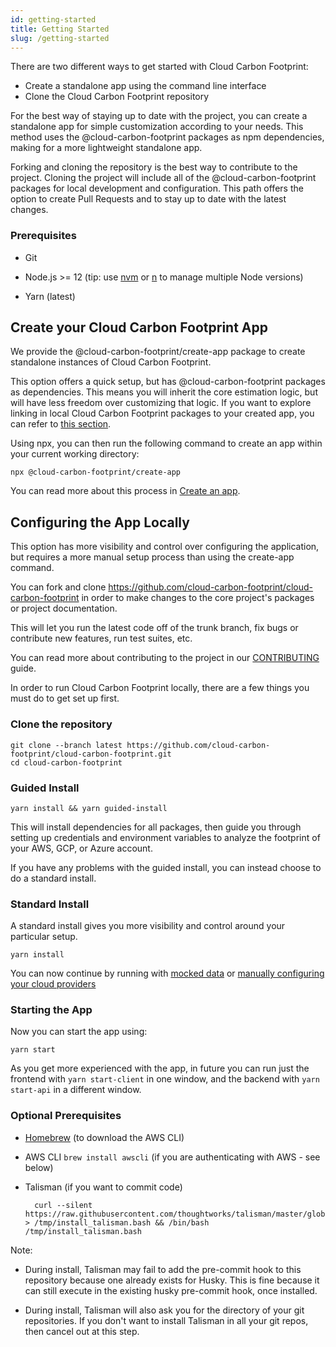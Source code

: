 ```yaml
---
id: getting-started
title: Getting Started
slug: /getting-started
---
```


There are two different ways to get started with Cloud Carbon Footprint:

- Create a standalone app using the command line interface
- Clone the Cloud Carbon Footprint repository

For the best way of staying up to date with the project, you can create a standalone app for simple customization according to your needs. This method uses the @cloud-carbon-footprint packages as npm dependencies, making for a more lightweight standalone app.

Forking and cloning the repository is the best way to contribute to the project. Cloning the project will include all of the @cloud-carbon-footprint packages for local development and configuration. This path offers the option to create Pull Requests and to stay up to date with the latest changes.

### Prerequisites

- Git

- Node.js >= 12 (tip: use [nvm](https://github.com/nvm-sh/nvm) or [n](https://github.com/tj/n) to manage multiple Node versions)

- Yarn (latest)

## Create your Cloud Carbon Footprint App

We provide the @cloud-carbon-footprint/create-app package to create standalone instances of Cloud Carbon Footprint.

This option offers a quick setup, but has @cloud-carbon-footprint packages as dependencies. This means you will inherit the core estimation logic, but will have less freedom over customizing that logic. If you want to explore linking in local Cloud Carbon Footprint packages to your created app, you can refer to [this section](create-app#linking-in-local-cloud-carbon-footprint-packages).

Using npx, you can then run the following command to create an app within your current working directory:

```
npx @cloud-carbon-footprint/create-app
```

You can read more about this process in [Create an app](create-app).

## Configuring the App Locally

This option has more visibility and control over configuring the application, but requires a more manual setup process than using the create-app command.

You can fork and clone https://github.com/cloud-carbon-footprint/cloud-carbon-footprint in order to make changes to the core project's packages or project documentation.

This will let you run the latest code off of the trunk branch, fix bugs or contribute new features, run test suites, etc.

You can read more about contributing to the project in our [CONTRIBUTING](https://github.com/cloud-carbon-footprint/cloud-carbon-footprint/blob/trunk/CONTRIBUTING.md) guide.

In order to run Cloud Carbon Footprint locally, there are a few things you must do to get set up first.

### Clone the repository

```
git clone --branch latest https://github.com/cloud-carbon-footprint/cloud-carbon-footprint.git
cd cloud-carbon-footprint
```

### Guided Install

```
yarn install && yarn guided-install
```

This will install dependencies for all packages, then guide you through setting up credentials and environment variables to analyze the footprint of your AWS, GCP, or Azure account.

If you have any problems with the guided install, you can instead choose to do a standard install.

### Standard Install

A standard install gives you more visibility and control around your particular setup.

```
yarn install
```

You can now continue by running with [mocked data](run-with-mocked-data) or [manually configuring your cloud providers](aws)

### Starting the App

Now you can start the app using:

```
yarn start
```

As you get more experienced with the app, in future you can run just the frontend with `yarn start-client` in one window, and the backend with `yarn start-api` in a different window.

### Optional Prerequisites

- [Homebrew](https://brew.sh/) (to download the AWS CLI)

- AWS CLI `brew install awscli` (if you are authenticating with AWS - see below)

- Talisman (if you want to commit code)

        curl --silent https://raw.githubusercontent.com/thoughtworks/talisman/master/global_install_scripts/install.bash > /tmp/install_talisman.bash && /bin/bash /tmp/install_talisman.bash

Note:

- During install, Talisman may fail to add the pre-commit hook to this repository because one already exists for Husky. This is fine because it can still execute in the existing husky pre-commit hook, once installed.

- During install, Talisman will also ask you for the directory of your git repositories. If you don't want to install Talisman in all your git repos, then cancel out at this step.
